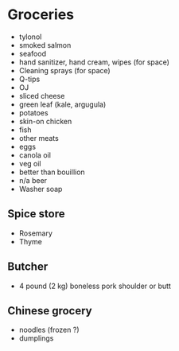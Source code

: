 # Groceries

- tylonol
- smoked salmon
- seafood
- hand sanitizer, hand cream, wipes (for space)
- Cleaning sprays (for space)
- Q-tips
- OJ
- sliced cheese
- green leaf (kale, argugula)
- potatoes
- skin-on chicken
- fish
- other meats
- eggs
- canola oil
- veg oil
- better than bouillion
- n/a beer
- Washer soap

## Spice store

- Rosemary
- Thyme

## Butcher

- 4 pound (2 kg) boneless pork shoulder or butt

## Chinese grocery

- noodles (frozen ?)
- dumplings
